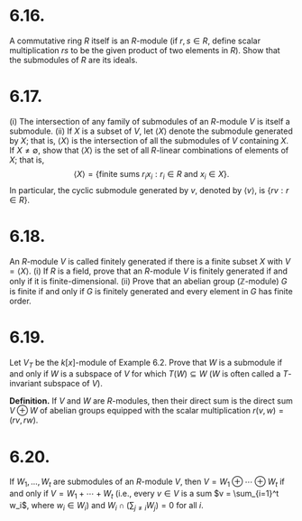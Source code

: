 
# 6.16.
 A commutative ring $R$ itself is an $R$-module (if $r, s \in R$, define scalar multiplication $rs$ to be the given product of two elements in $R$). Show that the submodules of $R$ are its ideals.
 
 

# 6.17.
(i) The intersection of any family of submodules of an $R$-module $V$ is itself a submodule.
(ii) If $X$ is a subset of $V$, let $\langle X \rangle$ denote the submodule generated by $X$; that is, $\langle X \rangle$ is the intersection of all the submodules of $V$ containing $X$. If $X \neq \emptyset$, show that $\langle X \rangle$ is the set of all $R$-linear combinations of elements of $X$; that is,
$$ \langle X \rangle = \{ \text{finite sums } r_i x_i : r_i \in R \text{ and } x_i \in X \}. $$
In particular, the cyclic submodule generated by $v$, denoted by $\langle v \rangle$, is $\{ rv : r \in R \}$.



# 6.18.
 An $R$-module $V$ is called finitely generated if there is a finite subset $X$ with $V = \langle X \rangle$.
(i) If $R$ is a field, prove that an $R$-module $V$ is finitely generated if and only if it is finite-dimensional.
(ii) Prove that an abelian group ($\mathbb{Z}$-module) $G$ is finite if and only if $G$ is finitely generated and every element in $G$ has finite order.




# 6.19.
Let $V_T$ be the $k[x]$-module of Example 6.2. Prove that $W$ is a submodule if and only if $W$ is a subspace of $V$ for which $T(W) \subseteq W$ ($W$ is often called a $T$-invariant subspace of $V$).


**Definition.** If $V$ and $W$ are $R$-modules, then their direct sum is the direct sum $V \oplus W$ of abelian groups equipped with the scalar multiplication $r(v, w) = (rv, rw)$.


# 6.20.
If $W_1, \dots, W_t$ are submodules of an $R$-module $V$, then $V = W_1 \oplus \cdots \oplus W_t$ if and only if $V = W_1 + \cdots + W_t$ (i.e., every $v \in V$ is a sum $v = \sum_{i=1}^t w_i$, where $w_i \in W_i$) and $W_i \cap (\sum_{j \neq i} W_j) = 0$ for all $i$.